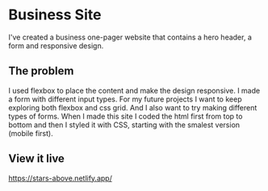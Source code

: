 # Business Site
I've created a business one-pager website that contains a hero header, a form and responsive design.

## The problem
I used flexbox to place the content and make the design responsive. I made a form with different input types. For my future projects I want to keep exploring both flexbox and css grid. And I also want to try making different types of forms. When I made this site I coded the html first from top to bottom and then I styled it with CSS, starting with the smalest version (mobile first).

## View it live

https://stars-above.netlify.app/
